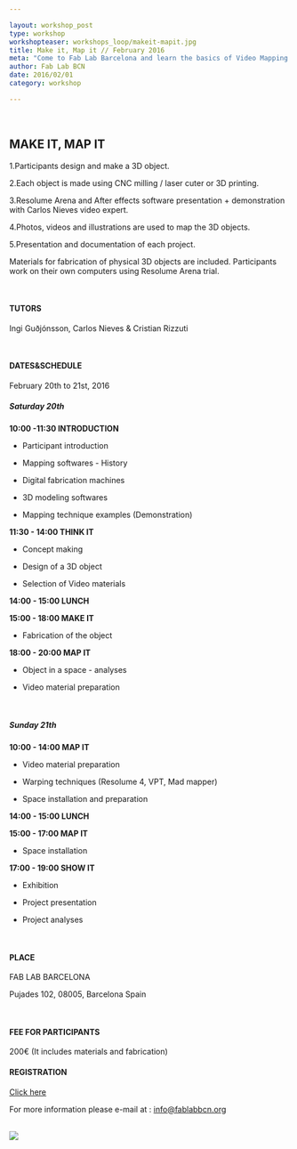```yaml
---

layout: workshop_post
type: workshop
workshopteaser: workshops_loop/makeit-mapit.jpg
title: Make it, Map it // February 2016
meta: "Come to Fab Lab Barcelona and learn the basics of Video Mapping and Digital Fabrication."
author: Fab Lab BCN
date: 2016/02/01
category: workshop

---
```


<br>

<h2>MAKE IT, MAP IT</h2>
1.Participants design and make a 3D object.

2.Each object is made using CNC milling / laser cuter or 3D printing.

3.Resolume Arena and After effects software presentation + demonstration with Carlos Nieves video expert.

4.Photos, videos and illustrations are used to map the 3D objects.

5.Presentation and documentation of each project.

Materials for fabrication of physical 3D objects are included.
Participants work on their own computers using Resolume Arena trial.


<br>
<h4>TUTORS</h4>

Ingi Guðjónsson, Carlos Nieves & Cristian Rizzuti


<br>
<h4>DATES&SCHEDULE</h4>
February 20th to 21st, 2016

<h5>Saturday 20th</h5>

**10:00 -11:30   INTRODUCTION**

- Participant introduction

- Mapping softwares - History

- Digital fabrication machines

- 3D modeling softwares

- Mapping technique examples (Demonstration)

**11:30 - 14:00 THINK IT**  

- Concept making

- Design of a 3D object

- Selection of Video materials

**14:00 - 15:00   LUNCH**

**15:00 - 18:00    MAKE IT**

- Fabrication of the object

**18:00 - 20:00   MAP IT**

- Object in a space - analyses

- Video material preparation 

<br>
<h5>Sunday 21th</h5>

**10:00 - 14:00     MAP IT**

- Video material preparation 

- Warping techniques (Resolume 4, VPT, Mad mapper)

- Space installation and preparation

**14:00 - 15:00     LUNCH**

**15:00 - 17:00    MAP IT**

- Space installation

**17:00 - 19:00     SHOW IT**

- Exhibition

- Project presentation

- Project analyses

<br>
<h4>PLACE</h4>
FAB LAB BARCELONA

Pujades 102, 
08005, Barcelona 
Spain

<br>
<h4>FEE FOR PARTICIPANTS</h4>
200€ (It includes materials and fabrication)



<br>
<h4>REGISTRATION</h4>
<a target="_blank" href="http://fablab.fikket.com/event/taller-de-make-it-map-it"><u>Click here</u></a> 

For more information please e-mail at :
info@fablabbcn.org



<br>

<img src="{{site.baseurl}}{{ site.url }}/img/workshops/workshops_loop/makeit-mapit.jpg">


